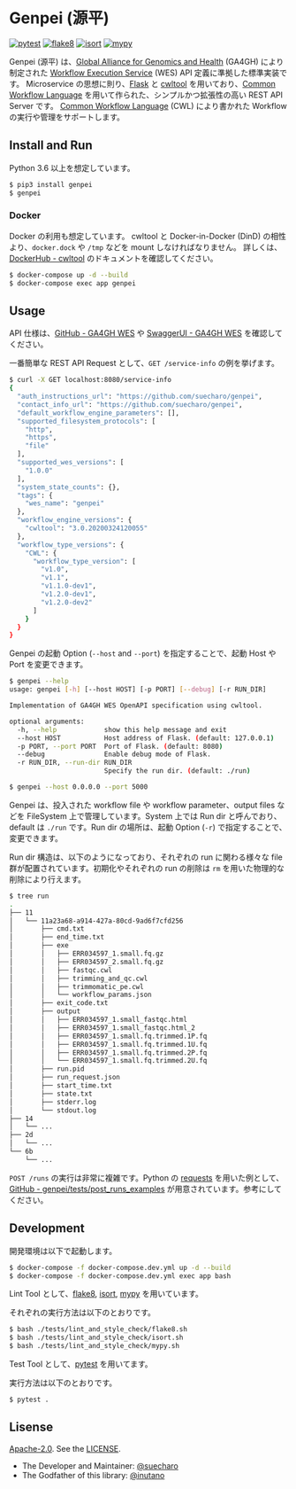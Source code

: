 # Genpei (源平)

[![pytest](https://github.com/suecharo/genpei/workflows/pytest/badge.svg)](https://github.com/suecharo/genpei/actions?query=workflow%3Apytest)
[![flake8](https://github.com/suecharo/genpei/workflows/flake8/badge.svg)](https://github.com/suecharo/genpei/actions?query=workflow%3Aflake8)
[![isort](https://github.com/suecharo/genpei/workflows/isort/badge.svg)](https://github.com/suecharo/genpei/actions?query=workflow%3Aisort)
[![mypy](https://github.com/suecharo/genpei/workflows/mypy/badge.svg)](https://github.com/suecharo/genpei/actions?query=workflow%3Amypy)

Genpei (源平) は、[Global Alliance for Genomics and Health](https://www.ga4gh.org) (GA4GH) により制定された [Workflow Execution Service](https://github.com/ga4gh/workflow-execution-service-schemas) (WES) API 定義に準拠した標準実装です。
Microservice の思想に則り、[Flask](https://a2c.bitbucket.io/flask/) と [cwltool](https://github.com/common-workflow-language/cwltool) を用いており、[Common Workflow Language](https://www.commonwl.org) を用いて作られた、シンプルかつ拡張性の高い REST API Server です。
[Common Workflow Language](https://www.commonwl.org) (CWL) により書かれた Workflow の実行や管理をサポートします。

## Install and Run

Python 3.6 以上を想定しています。

```bash
$ pip3 install genpei
$ genpei
```

### Docker

Docker の利用も想定しています。
cwltool と Docker-in-Docker (DinD) の相性より、`docker.dock` や `/tmp` などを mount しなければなりません。
詳しくは、[DockerHub - cwltool](https://hub.docker.com/r/commonworkflowlanguage/cwltool/) のドキュメントを確認してください。

```bash
$ docker-compose up -d --build
$ docker-compose exec app genpei
```

## Usage

API 仕様は、[GitHub - GA4GH WES](https://github.com/ga4gh/workflow-execution-service-schemas) や [SwaggerUI - GA4GH WES](https://suecharo.github.io/genpei-swagger-ui/dist/) を確認してください。

一番簡単な REST API Request として、`GET /service-info` の例を挙げます。

```bash
$ curl -X GET localhost:8080/service-info
{
  "auth_instructions_url": "https://github.com/suecharo/genpei",
  "contact_info_url": "https://github.com/suecharo/genpei",
  "default_workflow_engine_parameters": [],
  "supported_filesystem_protocols": [
    "http",
    "https",
    "file"
  ],
  "supported_wes_versions": [
    "1.0.0"
  ],
  "system_state_counts": {},
  "tags": {
    "wes_name": "genpei"
  },
  "workflow_engine_versions": {
    "cwltool": "3.0.20200324120055"
  },
  "workflow_type_versions": {
    "CWL": {
      "workflow_type_version": [
        "v1.0",
        "v1.1",
        "v1.1.0-dev1",
        "v1.2.0-dev1",
        "v1.2.0-dev2"
      ]
    }
  }
}
```

Genpei の起動 Option (`--host` and `--port`) を指定することで、起動 Host や Port を変更できます。

```bash
$ genpei --help
usage: genpei [-h] [--host HOST] [-p PORT] [--debug] [-r RUN_DIR]

Implementation of GA4GH WES OpenAPI specification using cwltool.

optional arguments:
  -h, --help            show this help message and exit
  --host HOST           Host address of Flask. (default: 127.0.0.1)
  -p PORT, --port PORT  Port of Flask. (default: 8080)
  --debug               Enable debug mode of Flask.
  -r RUN_DIR, --run-dir RUN_DIR
                        Specify the run dir. (default: ./run)

$ genpei --host 0.0.0.0 --port 5000
```

Genpei は、投入された workflow file や workflow parameter、output files などを FileSystem 上で管理しています。System 上では Run dir と呼んでおり、default は `./run` です。Run dir の場所は、起動 Option (`-r`) で指定することで、変更できます。

Run dir 構造は、以下のようになっており、それぞれの run に関わる様々な file 群が配置されています。初期化やそれぞれの run の削除は `rm` を用いた物理的な削除により行えます。

```bash
$ tree run
.
├── 11
│   └── 11a23a68-a914-427a-80cd-9ad6f7cfd256
│       ├── cmd.txt
│       ├── end_time.txt
│       ├── exe
│       │   ├── ERR034597_1.small.fq.gz
│       │   ├── ERR034597_2.small.fq.gz
│       │   ├── fastqc.cwl
│       │   ├── trimming_and_qc.cwl
│       │   ├── trimmomatic_pe.cwl
│       │   └── workflow_params.json
│       ├── exit_code.txt
│       ├── output
│       │   ├── ERR034597_1.small_fastqc.html
│       │   ├── ERR034597_1.small_fastqc.html_2
│       │   ├── ERR034597_1.small.fq.trimmed.1P.fq
│       │   ├── ERR034597_1.small.fq.trimmed.1U.fq
│       │   ├── ERR034597_1.small.fq.trimmed.2P.fq
│       │   └── ERR034597_1.small.fq.trimmed.2U.fq
│       ├── run.pid
│       ├── run_request.json
│       ├── start_time.txt
│       ├── state.txt
│       ├── stderr.log
│       └── stdout.log
├── 14
│   └── ...
├── 2d
│   └── ...
└── 6b
    └── ...
```

`POST /runs` の実行は非常に複雑です。Python の [requests](https://requests.readthedocs.io/en/master/) を用いた例として、[GitHub - genpei/tests/post_runs_examples](https://github.com/suecharo/genpei/tree/master/tests/post_runs_examples) が用意されています。参考にしてください。

## Development

開発環境は以下で起動します。

```bash
$ docker-compose -f docker-compose.dev.yml up -d --build
$ docker-compose -f docker-compose.dev.yml exec app bash
```

Lint Tool として、[flake8](https://pypi.org/project/flake8/), [isort](https://github.com/timothycrosley/isort), [mypy](http://mypy-lang.org) を用いています。

それぞれの実行方法は以下のとおりです。

```bash
$ bash ./tests/lint_and_style_check/flake8.sh
$ bash ./tests/lint_and_style_check/isort.sh
$ bash ./tests/lint_and_style_check/mypy.sh
```

Test Tool として、[pytest](https://docs.pytest.org/en/latest/) を用いてます。

実行方法は以下のとおりです。

```bash
$ pytest .
```

## Lisense

[Apache-2.0](https://www.apache.org/licenses/LICENSE-2.0). See the [LICENSE](https://github.com/suecharo/genpei/blob/master/LICENSE).

- The Developer and Maintainer: [@suecharo](https://github.com/suecharo)
- The Godfather of this library: [@inutano](https://github.com/inutano)
